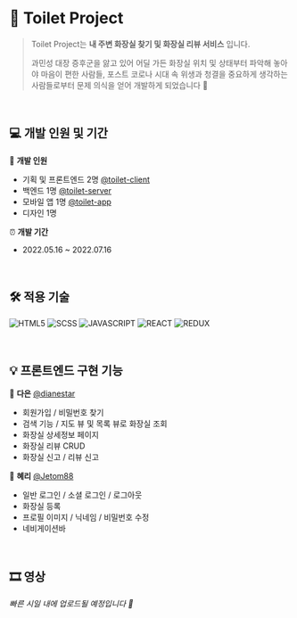# 🚽 Toilet Project
> Toilet Project는 **내 주변 화장실 찾기 및 화장실 리뷰 서비스** 입니다.
>
> 과민성 대장 증후군을 앓고 있어 어딜 가든 화장실 위치 및 상태부터 파악해 놓아야 마음이 편한 사람들, 포스트 코로나 시대 속 위생과 청결을 중요하게 생각하는 사람들로부터 문제 의식을 얻어 개발하게 되었습니다 🙌

<br/>

## 💻 개발 인원 및 기간
🤗 **개발 인원**
  - 기획 및 프론트엔드 2명 [@toilet-client](https://github.com/dianestar/toilet-client)
  - 백엔드 1명 [@toilet-server](https://github.com/dianestar/toilet-server)
  - 모바일 앱 1명 [@toilet-app](https://github.com/dianestar/toilet-app)
  - 디자인 1명
  
⏰ **개발 기간**
  - 2022.05.16 ~ 2022.07.16

<br/>

## 🛠 적용 기술
![HTML5](https://img.shields.io/badge/HTML5-%23E34F26.svg?style=for-the-badge&logo=html5&logoColor=white)
![SCSS](https://img.shields.io/badge/SCSS-CC6699.svg?style=for-the-badge&logo=sass&logoColor=white)
![JAVASCRIPT](https://img.shields.io/badge/JavaScript-F7DF1E.svg?style=for-the-badge&logo=javascript&logoColor=white)
![REACT](https://img.shields.io/badge/React-61DAFB.svg?style=for-the-badge&logo=react&logoColor=white)
![REDUX](https://img.shields.io/badge/Redux-764ABC.svg?style=for-the-badge&logo=redux&logoColor=white)

<br/>

## 💡 프론트엔드 구현 기능
🤍 **다은** [@dianestar](https://github.com/dianestar)
  - 회원가입 / 비밀번호 찾기
  - 검색 기능 / 지도 뷰 및 목록 뷰로 화장실 조회
  - 화장실 상세정보 페이지
  - 화장실 리뷰 CRUD
  - 화장실 신고 / 리뷰 신고

🤍 **혜리** [@Jetom88](https://github.com/Jetom88)
  - 일반 로그인 / 소셜 로그인 / 로그아웃
  - 화장실 등록
  - 프로필 이미지 / 닉네임 / 비밀번호 수정
  - 네비게이션바

<br/>

## 🎞 영상
*빠른 시일 내에 업로드될 예정입니다 🙌*
